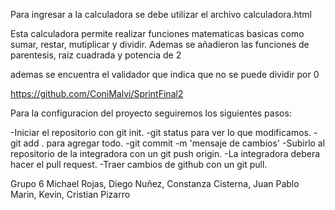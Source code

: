 Para ingresar a la calculadora se debe utilizar el archivo calculadora.html 

Esta calculadora permite realizar funciones matematicas basicas como sumar, restar, mutiplicar y dividir. Ademas se añadieron las funciones de parentesis, raiz cuadrada y potencia de 2

ademas se encuentra el validador que indica que no se puede dividir por 0


https://github.com/ConiMalvi/SprintFinal2

Para la configuracion del proyecto seguiremos los siguientes pasos:

-Iniciar el repositorio con git init.
-git status para ver lo que modificamos.
-git add . para agregar todo.
-git commit -m 'mensaje de cambios'
-Subirlo al repositorio de la integradora con un git push origin.
-La integradora debera hacer el pull request.
-Traer cambios de github con un git pull.

Grupo 6
Michael Rojas, Diego Nuñez, Constanza Cisterna, Juan Pablo Marin, Kevin, Cristian Pizarro